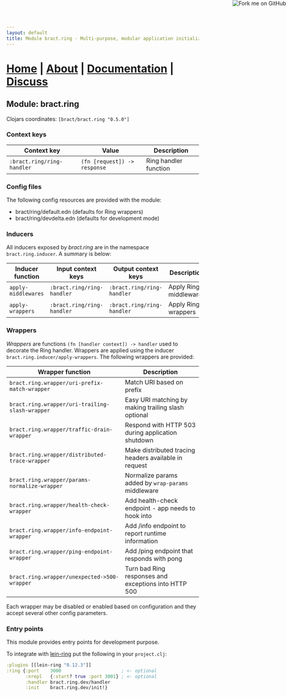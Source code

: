 ```yaml
---
layout: default
title: Module bract.ring - Multi-purpose, modular application initialization framework for Clojure
---
```

# [Home](/) | [About](/about.html) | [Documentation](/documentation.html) | [Discuss](/discuss.html)

## Module: bract.ring

Clojars coordinates: `[bract/bract.ring "0.5.0"]`


### Context keys

| Context key                | Value                        | Description |
|----------------------------|------------------------------|-------------|
| `:bract.ring/ring-handler` | `(fn [request]) -> response` | Ring handler function |


### Config files

The following config resources are provided with the module:
- bract/ring/default.edn  (defaults for Ring wrappers)
- bract/ring/devdelta.edn (defaults for development mode)


### Inducers

All inducers exposed by _bract.ring_ are in the namespace `bract.ring.inducer`. A summary is below:

| Inducer function    | Input context keys         | Output context keys        | Description |
|---------------------|----------------------------|----------------------------|-------------|
| `apply-middlewares` | `:bract.ring/ring-handler` | `:bract.ring/ring-handler` | Apply Ring middlewares |
| `apply-wrappers`    | `:bract.ring/ring-handler` | `:bract.ring/ring-handler` | Apply Ring wrappers |


### Wrappers

_Wrappers_ are functions `(fn [handler context]) -> handler` used to decorate the Ring handler. Wrappers are applied
using the inducer `bract.ring.inducer/apply-wrappers`. The following wrappers are provided:

| Wrapper function                                | Description |
|-------------------------------------------------|-------------|
| `bract.ring.wrapper/uri-prefix-match-wrapper`   | Match URI based on prefix |
| `bract.ring.wrapper/uri-trailing-slash-wrapper` | Easy URI matching by making trailing slash optional |
| `bract.ring.wrapper/traffic-drain-wrapper`      | Respond with HTTP 503 during application shutdown |
| `bract.ring.wrapper/distributed-trace-wrapper`  | Make distributed tracing headers available in request |
| `bract.ring.wrapper/params-normalize-wrapper`   | Normalize params added by `wrap-params` middleware |
| `bract.ring.wrapper/health-check-wrapper`       | Add health-check endpoint - app needs to hook into |
| `bract.ring.wrapper/info-endpoint-wrapper`      | Add /info endpoint to report runtime information |
| `bract.ring.wrapper/ping-endpoint-wrapper`      | Add /ping endpoint that responds with pong |
| `bract.ring.wrapper/unexpected->500-wrapper`    | Turn bad Ring responses and exceptions into HTTP 500 |

Each wrapper may be disabled or enabled based on configuration and they accept several other config parameters.


### Entry points

This module provides entry points for development purpose.

To integrate with [lein-ring](https://github.com/weavejester/lein-ring) put the following in your `project.clj`:

```clojure
:plugins [[lein-ring "0.12.3"]]
:ring {:port    3000                      ; <- optional
       :nrepl   {:start? true :port 3001} ; <- optional
       :handler bract.ring.dev/handler
       :init    bract.ring.dev/init!}
```


<a href='https://github.com/bract'><img style='position: absolute; top: 0; right: 0; border: 0;' src='https://camo.githubusercontent.com/652c5b9acfaddf3a9c326fa6bde407b87f7be0f4/68747470733a2f2f73332e616d617a6f6e6177732e636f6d2f6769746875622f726962626f6e732f666f726b6d655f72696768745f6f72616e67655f6666373630302e706e67' alt='Fork me on GitHub' data-canonical-src='https://s3.amazonaws.com/github/ribbons/forkme_right_orange_ff7600.png'></a>
